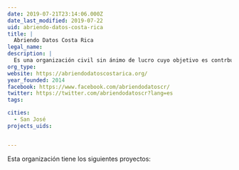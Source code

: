 ```yaml
---
date: 2019-07-21T23:14:06.000Z
date_last_modified: 2019-07-22
uid: abriendo-datos-costa-rica
title: |
  Abriendo Datos Costa Rica
legal_name: 
description: |
  Es una organización civil sin ánimo de lucro cuyo objetivo es contrbuir a fomentar la cultura de datos abiertos mediante la capacitación, el desarrollo de proyectos y apoyando el acceso a la información pública para el ejercicio de la ciudadanía.
org_type: 
website: https://abriendodatoscostarica.org/
year_founded: 2014
facebook: https://www.facebook.com/abriendodatoscr/
twitter: https://twitter.com/abriendodatoscr?lang=es
tags:

cities: 
  - San José
projects_uids:


---
```


Esta organización tiene los siguientes proyectos:


